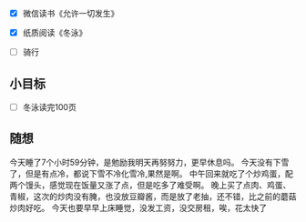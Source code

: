 - [x] 微信读书《允许一切发生》
- [x] 纸质阅读《冬泳》
- [ ] 骑行


## 小目标
- [ ] 冬泳读完100页

## 随想
今天睡了7个小时59分钟，是勉励我明天再努努力，更早休息吗。
今天没有下雪了，但是有点冷，都说下雪不冷化雪冷,果然是啊。
中午回来就吃了个炒鸡蛋，配两个馒头，感觉现在饭量又涨了点，但是吃多了难受啊。
晚上买了点肉、鸡蛋、青椒，这次的炒肉没有腌，也没放豆瓣酱，而是放了老抽，还不错，比之前的蘑菇炒肉好吃。
今天也要早早上床睡觉，没发工资，没交房租，唉，花太快了